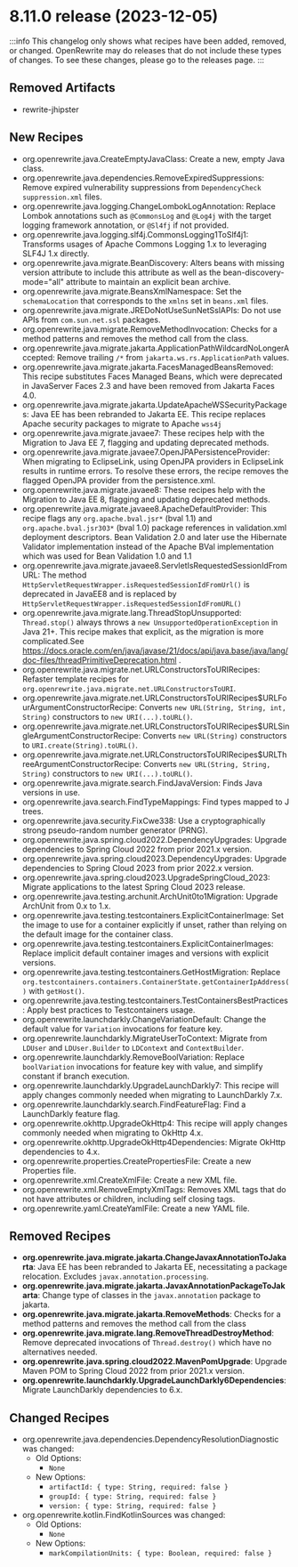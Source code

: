 # 8.11.0 release (2023-12-05)

:::info
This changelog only shows what recipes have been added, removed, or changed. OpenRewrite may do releases that do not include these types of changes. To see these changes, please go to the releases page.
:::

## Removed Artifacts
* rewrite-jhipster

## New Recipes

* org.openrewrite.java.CreateEmptyJavaClass: Create a new, empty Java class. 
* org.openrewrite.java.dependencies.RemoveExpiredSuppressions: Remove expired vulnerability suppressions from `DependencyCheck` `suppression.xml` files. 
* org.openrewrite.java.logging.ChangeLombokLogAnnotation: Replace Lombok annotations such as `@CommonsLog` and `@Log4j` with the target logging framework annotation, or `@Sl4fj` if not provided. 
* org.openrewrite.java.logging.slf4j.CommonsLogging1ToSlf4j1: Transforms usages of Apache Commons Logging 1.x to leveraging SLF4J 1.x directly. 
* org.openrewrite.java.migrate.BeanDiscovery: Alters beans with missing version attribute to include this attribute as well as the bean-discovery-mode="all" attribute to maintain an explicit bean archive. 
* org.openrewrite.java.migrate.BeansXmlNamespace: Set the `schemaLocation` that corresponds to the `xmlns` set in `beans.xml` files. 
* org.openrewrite.java.migrate.JREDoNotUseSunNetSslAPIs: Do not use APIs from `com.sun.net.ssl` packages. 
* org.openrewrite.java.migrate.RemoveMethodInvocation: Checks for a method patterns and removes the method call from the class. 
* org.openrewrite.java.migrate.jakarta.ApplicationPathWildcardNoLongerAccepted: Remove trailing `/*` from `jakarta.ws.rs.ApplicationPath` values. 
* org.openrewrite.java.migrate.jakarta.FacesManagedBeansRemoved: This recipe substitutes Faces Managed Beans, which were deprecated in JavaServer Faces 2.3 and have been removed from Jakarta Faces 4.0. 
* org.openrewrite.java.migrate.jakarta.UpdateApacheWSSecurityPackages: Java EE has been rebranded to Jakarta EE.  This recipe replaces Apache security packages to migrate to Apache `wss4j` 
* org.openrewrite.java.migrate.javaee7: These recipes help with the Migration to Java EE 7, flagging and updating deprecated methods. 
* org.openrewrite.java.migrate.javaee7.OpenJPAPersistenceProvider: When migrating  to EclipseLink, using OpenJPA providers in EclipseLink results in runtime errors. To resolve these errors,  the recipe removes the flagged OpenJPA provider from the persistence.xml. 
* org.openrewrite.java.migrate.javaee8: These recipes help with the Migration to Java EE 8, flagging and updating deprecated methods. 
* org.openrewrite.java.migrate.javaee8.ApacheDefaultProvider: This recipe flags any `org.apache.bval.jsr*` (bval 1.1) and `org.apache.bval.jsr303*` (bval 1.0) package references in validation.xml deployment descriptors.  Bean Validation 2.0 and later use the Hibernate Validator implementation instead of the  Apache BVal implementation which was used for Bean Validation 1.0 and 1.1 
* org.openrewrite.java.migrate.javaee8.ServletIsRequestedSessionIdFromURL: The  method `HttpServletRequestWrapper.isRequestedSessionIdFromUrl()` is deprecated in JavaEE8 and is replaced by `HttpServletRequestWrapper.isRequestedSessionIdFromURL()` 
* org.openrewrite.java.migrate.lang.ThreadStopUnsupported: `Thread.stop()` always throws a `new UnsupportedOperationException` in Java 21+. This recipe makes that explicit, as the migration is more complicated.See https://docs.oracle.com/en/java/javase/21/docs/api/java.base/java/lang/doc-files/threadPrimitiveDeprecation.html . 
* org.openrewrite.java.migrate.net.URLConstructorsToURIRecipes: Refaster template recipes for `org.openrewrite.java.migrate.net.URLConstructorsToURI`. 
* org.openrewrite.java.migrate.net.URLConstructorsToURIRecipes$URLFourArgumentConstructorRecipe: Converts `new URL(String, String, int, String)` constructors to `new URI(...).toURL()`. 
* org.openrewrite.java.migrate.net.URLConstructorsToURIRecipes$URLSingleArgumentConstructorRecipe: Converts `new URL(String)` constructors to `URI.create(String).toURL()`. 
* org.openrewrite.java.migrate.net.URLConstructorsToURIRecipes$URLThreeArgumentConstructorRecipe: Converts `new URL(String, String, String)` constructors to `new URI(...).toURL()`. 
* org.openrewrite.java.migrate.search.FindJavaVersion: Finds Java versions in use. 
* org.openrewrite.java.search.FindTypeMappings: Find types mapped to J trees. 
* org.openrewrite.java.security.FixCwe338: Use a cryptographically strong pseudo-random number generator (PRNG). 
* org.openrewrite.java.spring.cloud2022.DependencyUpgrades: Upgrade dependencies to Spring Cloud 2022 from prior 2021.x version. 
* org.openrewrite.java.spring.cloud2023.DependencyUpgrades: Upgrade dependencies to Spring Cloud 2023 from prior 2022.x version. 
* org.openrewrite.java.spring.cloud2023.UpgradeSpringCloud_2023: Migrate applications to the latest Spring Cloud 2023 release. 
* org.openrewrite.java.testing.archunit.ArchUnit0to1Migration: Upgrade ArchUnit from 0.x to 1.x. 
* org.openrewrite.java.testing.testcontainers.ExplicitContainerImage: Set the image to use for a container explicitly if unset, rather than relying on the default image for the container class. 
* org.openrewrite.java.testing.testcontainers.ExplicitContainerImages: Replace implicit default container images and versions with explicit versions. 
* org.openrewrite.java.testing.testcontainers.GetHostMigration: Replace `org.testcontainers.containers.ContainerState.getContainerIpAddress()` with `getHost()`. 
* org.openrewrite.java.testing.testcontainers.TestContainersBestPractices: Apply best practices to Testcontainers usage. 
* org.openrewrite.launchdarkly.ChangeVariationDefault: Change the default value for `Variation` invocations for feature key. 
* org.openrewrite.launchdarkly.MigrateUserToContext: Migrate from `LDUser` and `LDUser.Builder` to `LDContext` and `ContextBuilder`. 
* org.openrewrite.launchdarkly.RemoveBoolVariation: Replace `boolVariation` invocations for feature key with value, and simplify constant if branch execution. 
* org.openrewrite.launchdarkly.UpgradeLaunchDarkly7: This recipe will apply changes commonly needed when migrating to LaunchDarkly 7.x. 
* org.openrewrite.launchdarkly.search.FindFeatureFlag: Find a LaunchDarkly feature flag. 
* org.openrewrite.okhttp.UpgradeOkHttp4: This recipe will apply changes commonly needed when migrating to OkHttp 4.x. 
* org.openrewrite.okhttp.UpgradeOkHttp4Dependencies: Migrate OkHttp dependencies to 4.x. 
* org.openrewrite.properties.CreatePropertiesFile: Create a new Properties file. 
* org.openrewrite.xml.CreateXmlFile: Create a new XML file. 
* org.openrewrite.xml.RemoveEmptyXmlTags: Removes XML tags that do not have attributes or children, including self closing tags. 
* org.openrewrite.yaml.CreateYamlFile: Create a new YAML file. 

## Removed Recipes

* **org.openrewrite.java.migrate.jakarta.ChangeJavaxAnnotationToJakarta**: Java EE has been rebranded to Jakarta EE, necessitating a package relocation. Excludes `javax.annotation.processing`. 
* **org.openrewrite.java.migrate.jakarta.JavaxAnnotationPackageToJakarta**: Change type of classes in the `javax.annotation` package to jakarta. 
* **org.openrewrite.java.migrate.jakarta.RemoveMethods**: Checks for a method patterns and removes the method call from the class 
* **org.openrewrite.java.migrate.lang.RemoveThreadDestroyMethod**: Remove deprecated invocations of `Thread.destroy()` which have no alternatives needed. 
* **org.openrewrite.java.spring.cloud2022.MavenPomUpgrade**: Upgrade Maven POM to Spring Cloud 2022 from prior 2021.x version. 
* **org.openrewrite.launchdarkly.UpgradeLaunchDarkly6Dependencies**: Migrate LaunchDarkly dependencies to 6.x. 

## Changed Recipes

* org.openrewrite.java.dependencies.DependencyResolutionDiagnostic was changed:
  * Old Options:
    * `None`
  * New Options:
    * `artifactId: { type: String, required: false }`
    * `groupId: { type: String, required: false }`
    * `version: { type: String, required: false }`
* org.openrewrite.kotlin.FindKotlinSources was changed:
  * Old Options:
    * `None`
  * New Options:
    * `markCompilationUnits: { type: Boolean, required: false }`